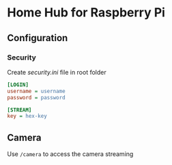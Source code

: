 # Home Hub for Raspberry Pi

## Configuration

### Security
Create _security.ini_ file in root folder

```ini
[LOGIN]
username = username
password = password

[STREAM]
key = hex-key
```

## Camera
Use `/camera` to access the camera streaming
